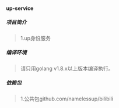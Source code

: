 #### up-service

##### 项目简介
> 1.up身份服务 

##### 编译环境
> 请只用golang v1.8.x以上版本编译执行。  

##### 依赖包
> 1.公共包github.com/namelessup/bilibili   
